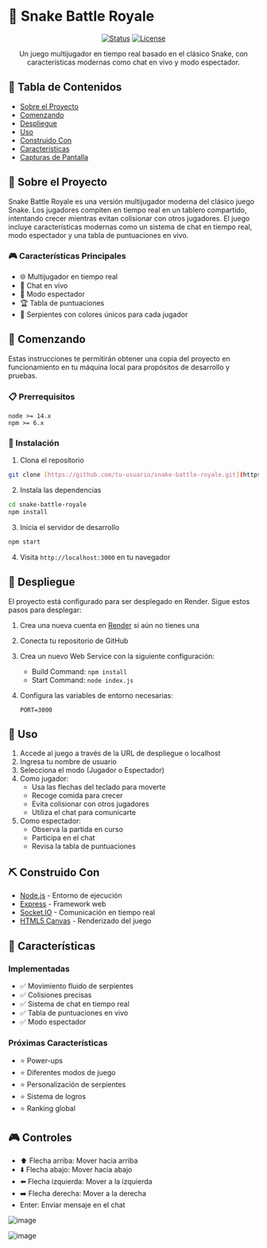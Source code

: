 # 🐍 Snake Battle Royale

<div align="center">

[![Status](https://img.shields.io/badge/status-active-success.svg)]()
[![License](https://img.shields.io/badge/license-MIT-blue.svg)](/LICENSE)

</div>

<p align="center">Un juego multijugador en tiempo real basado en el clásico Snake, con características modernas como chat en vivo y modo espectador.</p>

## 📝 Tabla de Contenidos

- [Sobre el Proyecto](#about)
- [Comenzando](#getting_started)
- [Despliegue](#deployment)
- [Uso](#usage)
- [Construido Con](#built_with)
- [Características](#features)
- [Capturas de Pantalla](#screenshots)


## 🧐 Sobre el Proyecto <a name = "about"></a>

Snake Battle Royale es una versión multijugador moderna del clásico juego Snake. Los jugadores compiten en tiempo real en un tablero compartido, intentando crecer mientras evitan colisionar con otros jugadores. El juego incluye características modernas como un sistema de chat en tiempo real, modo espectador y una tabla de puntuaciones en vivo.

### 🎮 Características Principales

- 🌐 Multijugador en tiempo real
- 💬 Chat en vivo
- 👥 Modo espectador
- 🏆 Tabla de puntuaciones
- 🎨 Serpientes con colores únicos para cada jugador

## 🏁 Comenzando <a name = "getting_started"></a>

Estas instrucciones te permitirán obtener una copia del proyecto en funcionamiento en tu máquina local para propósitos de desarrollo y pruebas.

### 📋 Prerrequisitos

```
node >= 14.x
npm >= 6.x
```

### 🔧 Instalación

1. Clona el repositorio

```bash
git clone [https://github.com/tu-usuario/snake-battle-royale.git](https://github.com/Yoel-Cristian-Quispe-Diaz/snake-.git)
```

2. Instala las dependencias

```bash
cd snake-battle-royale
npm install
```

3. Inicia el servidor de desarrollo

```bash
npm start
```

4. Visita `http://localhost:3000` en tu navegador

## 🚀 Despliegue <a name = "deployment"></a>

El proyecto está configurado para ser desplegado en Render. Sigue estos pasos para desplegar:

1. Crea una nueva cuenta en [Render](https://render.com) si aún no tienes una

2. Conecta tu repositorio de GitHub

3. Crea un nuevo Web Service con la siguiente configuración:
   - Build Command: `npm install`
   - Start Command: `node index.js`

4. Configura las variables de entorno necesarias:
   ```
   PORT=3000
   ```

## 🎈 Uso <a name="usage"></a>

1. Accede al juego a través de la URL de despliegue o localhost
2. Ingresa tu nombre de usuario
3. Selecciona el modo (Jugador o Espectador)
4. Como jugador:
   - Usa las flechas del teclado para moverte
   - Recoge comida para crecer
   - Evita colisionar con otros jugadores
   - Utiliza el chat para comunicarte
5. Como espectador:
   - Observa la partida en curso
   - Participa en el chat
   - Revisa la tabla de puntuaciones

## ⛏️ Construido Con <a name = "built_with"></a>

- [Node.js](https://nodejs.org/) - Entorno de ejecución
- [Express](https://expressjs.com/) - Framework web
- [Socket.IO](https://socket.io/) - Comunicación en tiempo real
- [HTML5 Canvas](https://www.w3.org/TR/2dcontext/) - Renderizado del juego

## 🎯 Características <a name = "features"></a>

### Implementadas
- ✅ Movimiento fluido de serpientes
- ✅ Colisiones precisas
- ✅ Sistema de chat en tiempo real
- ✅ Tabla de puntuaciones en vivo
- ✅ Modo espectador

### Próximas Características
- ⭐ Power-ups
- ⭐ Diferentes modos de juego
- ⭐ Personalización de serpientes
- ⭐ Sistema de logros
- ⭐ Ranking global

## 🎮 Controles

- ⬆️ Flecha arriba: Mover hacia arriba
- ⬇️ Flecha abajo: Mover hacia abajo
- ⬅️ Flecha izquierda: Mover a la izquierda
- ➡️ Flecha derecha: Mover a la derecha
- Enter: Enviar mensaje en el chat

![image](https://github.com/user-attachments/assets/4f7651f8-b507-4ba4-a2eb-b07fb439567e)

![image](https://github.com/user-attachments/assets/30ac0ff0-5c36-4a40-9348-7f20ec6a7f71)

